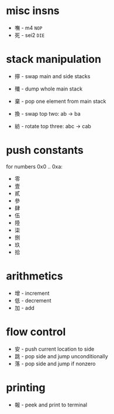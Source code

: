 # misc insns

- 嘸 - m4 `NOP`
- 死 - sei2 `DIE`

# stack manipulation

- 擰 - swap main and side stacks
- 殲 - dump whole main stack
- 棄 - pop one element from main stack

- 換 - swap top two: ab -> ba
- 紡 - rotate top three: abc -> cab

# push constants

for numbers 0x0 .. 0xa:

- 零
- 壹
- 貳
- 參
- 肆
- 伍
- 陸
- 柒
- 捌
- 玖
- 拾

# arithmetics

- 增 - increment
- 低 - decrement
- 加 - add

# flow control

- 安 - push current location to side
- 跳 - pop side and jump unconditionally
- 落 - pop side and jump if nonzero

# printing

- 報 - peek and print to terminal